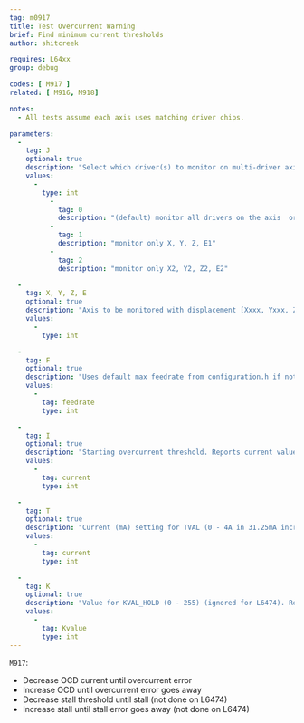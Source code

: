 ```yaml
---
tag: m0917
title: Test Overcurrent Warning
brief: Find minimum current thresholds
author: shitcreek

requires: L64xx
group: debug

codes: [ M917 ]
related: [ M916, M918]

notes:
  - All tests assume each axis uses matching driver chips.

parameters:
  -
    tag: J
    optional: true
    description: "Select which driver(s) to monitor on multi-driver axis"
    values:
      -
        type: int
          -
            tag: 0
            description: "(default) monitor all drivers on the axis  or E0"
          -
            tag: 1
            description: "monitor only X, Y, Z, E1"
          -
            tag: 2
            description: "monitor only X2, Y2, Z2, E2"

  -
    tag: X, Y, Z, E
    optional: true
    description: "Axis to be monitored with displacement [Xxxx, Yxxx, Zxxx, Exxx]. xxx (1-255) is distance moved on either side of current position"
    values:
      -
        type: int

  -
    tag: F
    optional: true
    description: "Uses default max feedrate from configuration.h if not specified"
    values:
      -
        tag: feedrate
        type: int

  -
    tag: I
    optional: true
    description: "Starting overcurrent threshold. Reports current value from driver if not specified. If there are multiple drivers on the axis then all will be set the same"
    values:
      -
        tag: current
        type: int

  -
    tag: T
    optional: true
    description: "Current (mA) setting for TVAL (0 - 4A in 31.25mA increments, rounds down) - L6474 only. Reports current value from driver if not specified"
    values:
      -
        tag: current
        type: int

  -
    tag: K
    optional: true
    description: "Value for KVAL_HOLD (0 - 255) (ignored for L6474). Reports current value from driver if not specified"
    values:
      -
        tag: Kvalue
        type: int
---
```


`M917`:
  - Decrease OCD current until overcurrent error
  - Increase OCD until overcurrent error goes away
  - Decrease stall threshold until stall (not done on L6474)
  - Increase stall until stall error goes away (not done on L6474)
